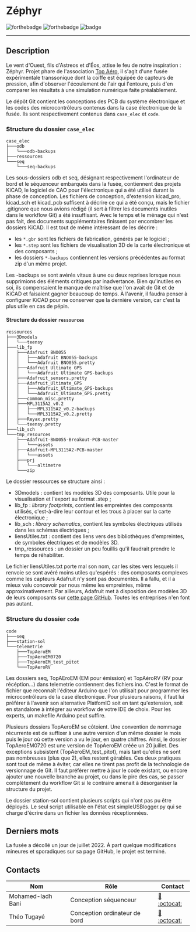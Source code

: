 # Zéphyr

![forthebadge](https://svgshare.com/i/iZj.svg) ![forthebadge](https://forthebadge.com/images/badges/powered-by-coffee.svg) ![badge](https://forthebadge.com/images/badges/contains-tasty-spaghetti-code.svg)

---

## Description

Le vent d'Ouest, fils d'Astreos et d'Éos, attise le feu de notre inspiration : Zéphyr. Projet phare de l'association [Top Aéro](https://www.top-aero.com/), il s'agit d'une fusée expérimentale transsonique dont la coiffe est équipée de capteurs de pression, afin d'observer l'écoulement de l'air qui l'entoure, puis d'en comparer les résultats à une simulation numérique faite préalablement.

Le dépôt Git contient les conceptions des PCB du système électronique et les codes des microcontrôleurs contenus dans la case électronique de la fusée. Ils sont respectivement contenus dans `case_elec` et `code`.

### Structure du dossier `case_elec`

```
case_elec
├───odb
│   └───odb-backups
├───ressources
└───seq
    └───seq-backups
```

Les sous-dossiers odb et seq, désignant respectivement l'ordinateur de bord et le séquenceur embarqués dans la fusée, contiennent des projets KiCAD, le logiciel de CAO pour l'électronique qui a été utilisé durant la phase de conception. Les fichiers de conception, d'extension kicad_pro, kicad_sch et kicad_pcb suffisent à décrire ce qui a été conçu, mais le fichier .gitignore que nous avions rédigé (il sert à filtrer les documents inutiles dans le workflow Git) a été insuffisant. Avec le temps et le ménage qui n'est pas fait, des documents supplémentaires finissent par encombrer les dossiers KiCAD. Il est tout de même intéressant de les décrire :

- les `*.gbr` sont les fichiers de fabrication, générés par le logiciel ;
- les `*.step` sont les fichiers de visualisation 3D de la carte électronique et des composants ;
- les dossiers `*-backups` contiennent les versions précédentes au format zip d'un même projet.

Les -backups se sont avérés vitaux à une ou deux reprises lorsque nous supprimions des éléments critiques par inadvertance. Bien qu'inutiles en soi, ils compensaient le manque de maîtrise que l'on avait de Git et de KiCAD et faisaient gagner beaucoup de temps. À l'avenir, il faudra penser à configurer KiCAD pour ne conserver que la dernière version, car c'est la plus utile en cas de pépin.

#### Structure du dossier `ressources`

```
ressources
├───3Dmodels
│   └───teensy
├───lib_fp
│   ├───Adafruit BNO055
│   │   ├───Adafruit BNO055-backups
│   │   └───Adafruit BNO055.pretty
│   ├───Adafruit Ultimate GPS
│   │   └───Adafruit Ultimate GPS-backups
│   ├───Adafruit_sensors.pretty
│   ├───Adafruit_Ultimate_GPS
│   │   ├───Adafruit_Ultimate_GPS-backups
│   │   └───Adafruit_Ultimate_GPS.pretty
│   ├───common_misc.pretty
│   ├───MPL3115A2_v0.2
│   │   ├───MPL3115A2_v0.2-backups
│   │   └───MPL3115A2_v0.2.pretty
│   ├───Reyax.pretty
│   └───teensy.pretty
├───lib_sch
└───tmp_resources
    ├───Adafruit-BNO055-Breakout-PCB-master
    │   └───assets
    ├───Adafruit-MPL3115A2-PCB-master
    │   └───assets
    ├───prj
    │   └───altimetre
    └───zip
```

Le dossier ressources se structure ainsi :

- 3Dmodels : contient les modèles 3D des composants. Utile pour la visualisation et l'export au format .step ;
- lib_fp : *library footprints*, contient les empreintes des composants utilisés, c'est-à-dire leur contour et les trous à placer sur la carte électronique ;
- lib_sch : *library schematics*, contient les symboles électriques utilisés dans les schémas électriques ;
- liensUtiles.txt : contient des liens vers des bibliothèques d'empreintes, de symboles électriques et de modèles 3D.
- tmp_ressources : un dossier un peu fouillis qu'il faudrait prendre le temps de réhabiliter.

Le fichier liensUtiles.txt porte mal son nom, car les sites vers lesquels il renvoie se sont avéré moins utiles qu'espérés : des composants complexes comme les capteurs Adafruit n'y sont pas documentés. Il a fallu, et il a mieux valu concevoir par nous même les empreintes, même approximativement. Par ailleurs, Adafruit met à disposition des modèles 3D de leurs composants sur [cette page GitHub](https://github.com/adafruit/Adafruit_CAD_Parts). Toutes les entreprises n'en font pas autant.

### Structure du dossier `code`

```
code
├───seq
├───station-sol
└───telemetrie
    ├───TopAeroEM
    ├───TopAeroEM0720
    ├───TopAeroEM_test_pitot
    └───TopAeroRV
```

Les dossiers seq, TopAEroEM (EM pour émission) et TopAéroRV (RV pour récéption...) dans telemetrie contiennent des fichiers ino. C'est le format de fichier que reconnaît l'éditeur Arduino que l'on utilisait pour programmer les microcontrôleurs de la case électronique. Pour plusieurs raisons, il faut lui préférer à l'avenir son alternative PlatfomIO soit en tant qu'extension, soit en standalone à intégrer au workflow de votre IDE de choix. Pour les experts, un makefile Arduino peut suffire.

Plusieurs dossiers TopAeroEM se côtoient. Une convention de nommage récurrente est de suffixer à une autre version d'un même dossier le mois puis le jour où cette version a vu le jour, en quatre chiffres. Ainsi, le dossier TopAeroEM0720 est une version de TopAeroEM créée un 20 juillet. Des exceptions subsistent (TopAeroEM_test_pitot), mais tant qu'elles ne sont pas nombreuses (plus que 2), elles restent gérables. Ces deux pratiques sont tout de même à éviter, car elles ne tirent pas profit de la technologie de versionnage de Git. Il faut préférer mettre à jour le code existant, ou encore ajouter une nouvelle branche au projet, ou dans le pire des cas, se passer complètement du workflow Git si le contraire amenait à désorganiser la structure du projet.

Le dossier station-sol contient plusieurs scripts qui n'ont pas pu être déployés. Le seul script utilisable en l'état est simpleUSBlogger.py qui se charge d'écrire dans un fichier les données réceptionnées.

## Derniers mots

La fusée a décollé un jour de juillet 2022. À part quelque modifications mineures et sporadiques sur sa page GitHub, le projet est terminé.

## Contacts

Nom               | Rôle                              | Contact
------------------|-----------------------------------|----------
Mohamed-Iadh Bani | Conception séquenceur             | [:e-mail:](mailto:mohamed-iadh.bani@top-aero.com) [:octocat:](https://github.com/mediadhBani)
Théo Tugayé       | Conception ordinateur de bord     | [:e-mail:](mailto:theo.tugaye@top-aero.com) [:octocat:](https://github.com/Alhucarr)
